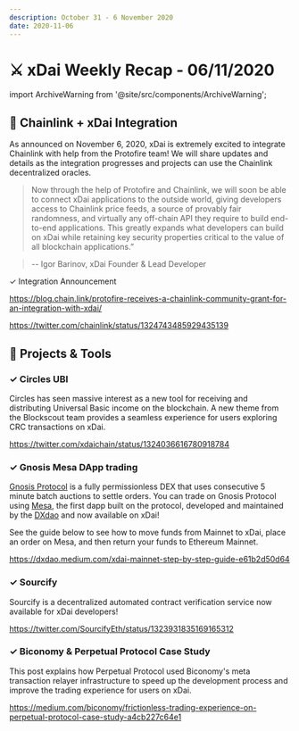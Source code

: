 ```yaml
---
description: October 31 - 6 November 2020
date: 2020-11-06
---
```


# ⚔️ xDai Weekly Recap - 06/11/2020

import ArchiveWarning from '@site/src/components/ArchiveWarning';

<ArchiveWarning />

## :link: Chainlink + xDai Integration

As announced on November 6, 2020, xDai is extremely excited to integrate Chainlink with help from the Protofire team! We will share updates and details as the integration progresses and projects can use the Chainlink decentralized oracles.

> Now through the help of Protofire and Chainlink, we will soon be able to connect xDai applications to the outside world, giving developers access to Chainlink price feeds, a source of provably fair randomness, and virtually any off-chain API they require to build end-to-end applications. This greatly expands what developers can build on xDai while retaining key security properties critical to the value of all blockchain applications.”

> \-- Igor Barinov, xDai Founder & Lead Developer

✓ Integration Announcement

https://blog.chain.link/protofire-receives-a-chainlink-community-grant-for-an-integration-with-xdai/

https://twitter.com/chainlink/status/1324743485929435139

## :butterfly: Projects & Tools

### ✓ Circles UBI

Circles has seen massive interest as a new tool for receiving and distributing Universal Basic income on the blockchain. A new theme from the Blockscout team provides a seamless experience for users exploring CRC transactions on xDai.

https://twitter.com/xdaichain/status/1324036616780918784

### ✓ Gnosis Mesa DApp trading

[Gnosis Protocol](https://docs.gnosis.io/protocol) is a fully permissionless DEX that uses consecutive 5 minute batch auctions to settle orders. You can trade on Gnosis Protocol using [Mesa](https://mesa.eth.link/), the first dapp built on the protocol, developed and maintained by the [DXdao](https://dxdao.eth.link/) and now available on xDai!

See the guide below to see how to move funds from Mainnet to xDai, place an order on Mesa, and then return your funds to Ethereum Mainnet.

https://dxdao.medium.com/xdai-mainnet-step-by-step-guide-e61b2d50d64

### ✓ Sourcify

Sourcify is a decentralized automated contract verification service now available for xDai developers!

https://twitter.com/SourcifyEth/status/1323931835169165312

### ✓ Biconomy & Perpetual Protocol Case Study

This post explains how Perpetual Protocol used Biconomy's meta transaction relayer infrastructure to speed up the development process and improve the trading experience for users on xDai.

https://medium.com/biconomy/frictionless-trading-experience-on-perpetual-protocol-case-study-a4cb227c64e1

